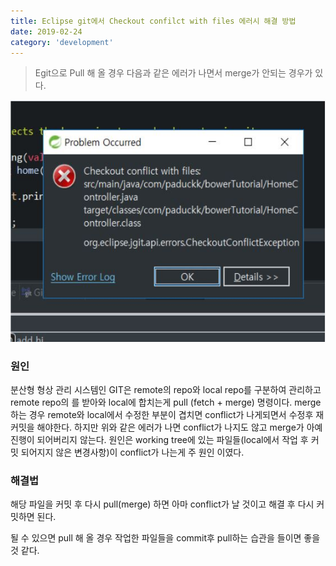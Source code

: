 ```yaml
---
title: Eclipse git에서 Checkout confilct with files 에러시 해결 방법
date: 2019-02-24
category: 'development'
---
```


> Egit으로 Pull 해 올 경우 다음과 같은 에러가 나면서 merge가 안되는 경우가 있다.

![](./images/checkout_conflict.JPG)

### 원인

분산형 형상 관리 시스템인 GIT은 remote의 repo와 local repo를 구분하여 관리하고 remote repo의 를 받아와 local에 합치는게 pull (fetch + merge) 명령이다.
merge하는 경우 remote와 local에서 수정한 부분이 겹치면 conflict가 나게되면서 수정후 재 커밋을 해야한다. 하지만 위와 같은 에러가 나면 conflict가 나지도 않고 merge가 아예 진행이 되어버리지 않는다. 원인은 working tree에 있는 파일들(local에서 작업 후 커밋 되어지지 않은 변경사항)이 conflict가 나는게 주 원인 이였다.  

### 해결법

해당 파일을 커밋 후 다시 pull(merge) 하면 아마 conflict가 날 것이고 해결 후 다시 커밋하면 된다.

될 수 있으면 pull 해 올 경우 작업한 파일들을 commit후 pull하는 습관을 들이면 좋을것 같다.
